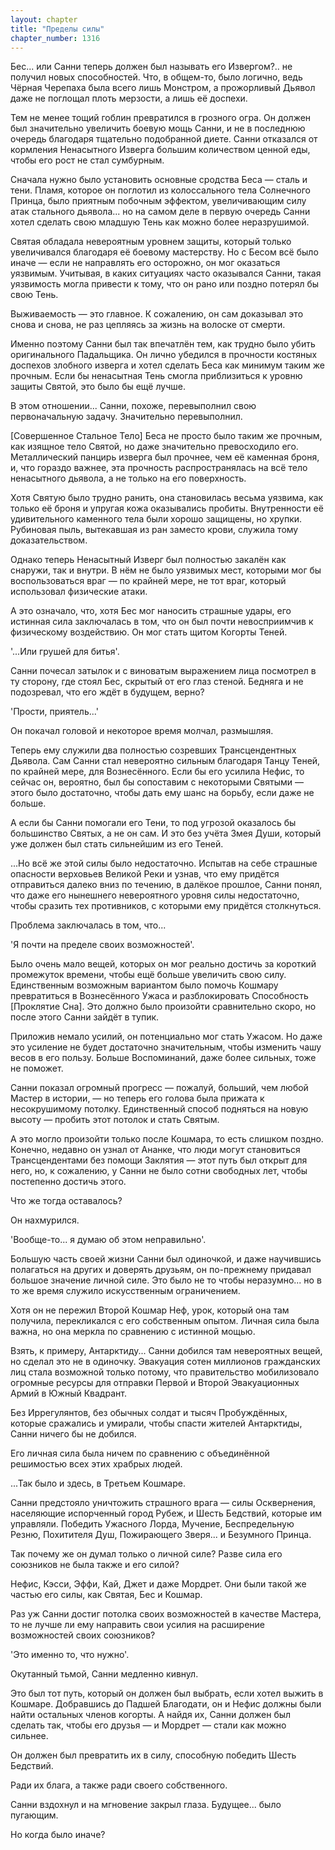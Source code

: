 ```yaml
---
layout: chapter
title: "Пределы силы"
chapter_number: 1316
---
```


Бес... или Санни теперь должен был называть его Извергом?.. не получил новых способностей. Что, в общем-то, было логично, ведь Чёрная Черепаха была всего лишь Монстром, а прожорливый Дьявол даже не поглощал плоть мерзости, а лишь её доспехи.

Тем не менее тощий гоблин превратился в грозного огра. Он должен был значительно увеличить боевую мощь Санни, и не в последнюю очередь благодаря тщательно подобранной диете. Санни отказался от кормления Ненасытного Изверга большим количеством ценной еды, чтобы его рост не стал сумбурным.

Сначала нужно было установить основные сродства Беса — сталь и тени. Пламя, которое он поглотил из колоссального тела Солнечного Принца, было приятным побочным эффектом, увеличивающим силу атак стального дьявола... но на самом деле в первую очередь Санни хотел сделать свою младшую Тень как можно более неразрушимой.

Святая обладала невероятным уровнем защиты, который только увеличивался благодаря её боевому мастерству. Но с Бесом всё было иначе — если не направлять его осторожно, он мог оказаться уязвимым. Учитывая, в каких ситуациях часто оказывался Санни, такая уязвимость могла привести к тому, что он рано или поздно потерял бы свою Тень.

Выживаемость — это главное. К сожалению, он сам доказывал это снова и снова, не раз цепляясь за жизнь на волоске от смерти.

Именно поэтому Санни был так впечатлён тем, как трудно было убить оригинального Падальщика. Он лично убедился в прочности костяных доспехов злобного изверга и хотел сделать Беса как минимум таким же прочным. Если бы ненасытная Тень смогла приблизиться к уровню защиты Святой, это было бы ещё лучше.

В этом отношении... Санни, похоже, перевыполнил свою первоначальную задачу. Значительно перевыполнил.

[Совершенное Стальное Тело] Беса не просто было таким же прочным, как изящное тело Святой, но даже значительно превосходило его. Металлический панцирь изверга был прочнее, чем её каменная броня, и, что гораздо важнее, эта прочность распространялась на всё тело ненасытного дьявола, а не только на его поверхность.

Хотя Святую было трудно ранить, она становилась весьма уязвима, как только её броня и упругая кожа оказывались пробиты. Внутренности её удивительного каменного тела были хорошо защищены, но хрупки. Рубиновая пыль, вытекавшая из ран заместо крови, служила тому доказательством.

Однако теперь Ненасытный Изверг был полностью закалён как снаружи, так и внутри. В нём не было уязвимых мест, которыми мог бы воспользоваться враг — по крайней мере, не тот враг, который использовал физические атаки.

А это означало, что, хотя Бес мог наносить страшные удары, его истинная сила заключалась в том, что он был почти невосприимчив к физическому воздействию. Он мог стать щитом Когорты Теней.

'...Или грушей для битья'.

Санни почесал затылок и с виноватым выражением лица посмотрел в ту сторону, где стоял Бес, скрытый от его глаз стеной. Бедняга и не подозревал, что его ждёт в будущем, верно?

'Прости, приятель...'

Он покачал головой и некоторое время молчал, размышляя.

Теперь ему служили два полностью созревших Трансцендентных Дьявола. Сам Санни стал невероятно сильным благодаря Танцу Теней, по крайней мере, для Вознесённого. Если бы его усилила Нефис, то сейчас он, вероятно, был бы сопоставим с некоторыми Святыми — этого было достаточно, чтобы дать ему шанс на борьбу, если даже не больше.

А если бы Санни помогали его Тени, то под угрозой оказалось бы большинство Святых, а не он сам. И это без учёта Змея Души, который уже должен был стать сильнейшим из его Теней.

...Но всё же этой силы было недостаточно. Испытав на себе страшные опасности верховьев Великой Реки и узнав, что ему придётся отправиться далеко вниз по течению, в далёкое прошлое, Санни понял, что даже его нынешнего невероятного уровня силы недостаточно, чтобы сразить тех противников, с которыми ему придётся столкнуться.

Проблема заключалась в том, что...

'Я почти на пределе своих возможностей'.

Было очень мало вещей, которых он мог реально достичь за короткий промежуток времени, чтобы ещё больше увеличить свою силу. Единственным возможным вариантом было помочь Кошмару превратиться в Вознесённого Ужаса и разблокировать Способность [Проклятие Сна]. Это должно было произойти сравнительно скоро, но после этого Санни зайдёт в тупик.

Приложив немало усилий, он потенциально мог стать Ужасом. Но даже это усиление не будет достаточно значительным, чтобы изменить чашу весов в его пользу. Больше Воспоминаний, даже более сильных, тоже не поможет.

Санни показал огромный прогресс — пожалуй, больший, чем любой Мастер в истории, — но теперь его голова была прижата к несокрушимому потолку. Единственный способ подняться на новую высоту — пробить этот потолок и стать Святым.

А это могло произойти только после Кошмара, то есть слишком поздно. Конечно, недавно он узнал от Ананке, что люди могут становиться Трансцендентами без помощи Заклятия — этот путь был открыт для него, но, к сожалению, у Санни не было сотни свободных лет, чтобы постепенно достичь этого.

Что же тогда оставалось?

Он нахмурился.

'Вообще-то... я думаю об этом неправильно'.

Большую часть своей жизни Санни был одиночкой, и даже научившись полагаться на других и доверять друзьям, он по-прежнему придавал большое значение личной силе. Это было не то чтобы неразумно... но в то же время служило искусственным ограничением.

Хотя он не пережил Второй Кошмар Неф, урок, который она там получила, перекликался с его собственным опытом. Личная сила была важна, но она меркла по сравнению с истинной мощью.

Взять, к примеру, Антарктиду... Санни добился там невероятных вещей, но сделал это не в одиночку. Эвакуация сотен миллионов гражданских лиц стала возможной только потому, что правительство мобилизовало огромные ресурсы для отправки Первой и Второй Эвакуационных Армий в Южный Квадрант.

Без Иррегулянтов, без обычных солдат и тысяч Пробуждённых, которые сражались и умирали, чтобы спасти жителей Антарктиды, Санни ничего бы не добился.

Его личная сила была ничем по сравнению с объединённой решимостью всех этих храбрых людей.

...Так было и здесь, в Третьем Кошмаре.

Санни предстояло уничтожить страшного врага — силы Осквернения, населяющие испорченный город Рубеж, и Шесть Бедствий, которые им управляли. Победить Ужасного Лорда, Мучение, Беспредельную Резню, Похитителя Душ, Пожирающего Зверя... и Безумного Принца.

Так почему же он думал только о личной силе? Разве сила его союзников не была также и его силой?

Нефис, Кэсси, Эффи, Кай, Джет и даже Мордрет. Они были такой же частью его силы, как Святая, Бес и Кошмар.

Раз уж Санни достиг потолка своих возможностей в качестве Мастера, то не лучше ли ему направить свои усилия на расширение возможностей своих союзников?

'Это именно то, что нужно'.

Окутанный тьмой, Санни медленно кивнул.

Это был тот путь, который он должен был выбрать, если хотел выжить в Кошмаре. Добравшись до Падшей Благодати, он и Нефис должны были найти остальных членов когорты. А найдя их, Санни должен был сделать так, чтобы его друзья — и Мордрет — стали как можно сильнее.

Он должен был превратить их в силу, способную победить Шесть Бедствий.

Ради их блага, а также ради своего собственного.

Санни вздохнул и на мгновение закрыл глаза. Будущее... было пугающим.

Но когда было иначе?